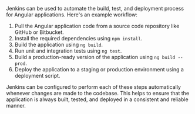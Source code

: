 Jenkins can be used to automate the build, test, and deployment process for Angular applications. Here's an example workflow:

  1. Pull the Angular application code from a source code repository like GitHub or Bitbucket.
  2. Install the required dependencies using `npm install`.
  3. Build the application using `ng build`.
  4. Run unit and integration tests using `ng test`.
  5. Build a production-ready version of the application using `ng build --prod`.
  6. Deploy the application to a staging or production environment using a deployment script.

Jenkins can be configured to perform each of these steps automatically whenever changes are made to the codebase. This helps to ensure that the application is always built, tested, and deployed in a consistent and reliable manner.